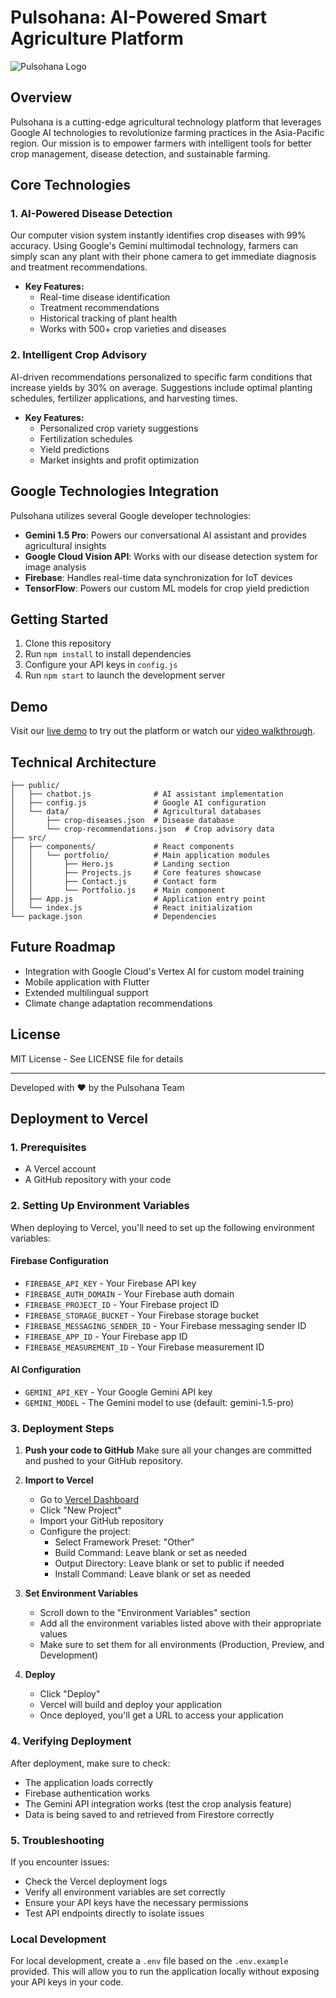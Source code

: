 # Pulsohana: AI-Powered Smart Agriculture Platform

![Pulsohana Logo](public/images/logo.png)

## Overview

Pulsohana is a cutting-edge agricultural technology platform that leverages Google AI technologies to revolutionize farming practices in the Asia-Pacific region. Our mission is to empower farmers with intelligent tools for better crop management, disease detection, and sustainable farming.

## Core Technologies

### 1. AI-Powered Disease Detection

Our computer vision system instantly identifies crop diseases with 99% accuracy. Using Google's Gemini multimodal technology, farmers can simply scan any plant with their phone camera to get immediate diagnosis and treatment recommendations.

- **Key Features:**
  - Real-time disease identification
  - Treatment recommendations
  - Historical tracking of plant health
  - Works with 500+ crop varieties and diseases

### 2. Intelligent Crop Advisory

AI-driven recommendations personalized to specific farm conditions that increase yields by 30% on average. Suggestions include optimal planting schedules, fertilizer applications, and harvesting times.

- **Key Features:**
  - Personalized crop variety suggestions
  - Fertilization schedules
  - Yield predictions
  - Market insights and profit optimization

## Google Technologies Integration

Pulsohana utilizes several Google developer technologies:

- **Gemini 1.5 Pro**: Powers our conversational AI assistant and provides agricultural insights
- **Google Cloud Vision API**: Works with our disease detection system for image analysis
- **Firebase**: Handles real-time data synchronization for IoT devices
- **TensorFlow**: Powers our custom ML models for crop yield prediction

## Getting Started

1. Clone this repository
2. Run `npm install` to install dependencies
3. Configure your API keys in `config.js`
4. Run `npm start` to launch the development server

## Demo

Visit our [live demo](https://pulsohana.demo.com) to try out the platform or watch our [video walkthrough](https://youtu.be/pulsohana-demo).

## Technical Architecture

```
├── public/
│   ├── chatbot.js              # AI assistant implementation
│   ├── config.js               # Google AI configuration
│   └── data/                   # Agricultural databases
│       ├── crop-diseases.json  # Disease database
│       └── crop-recommendations.json  # Crop advisory data
├── src/
│   ├── components/             # React components
│   │   └── portfolio/          # Main application modules
│   │       ├── Hero.js         # Landing section
│   │       ├── Projects.js     # Core features showcase
│   │       ├── Contact.js      # Contact form
│   │       └── Portfolio.js    # Main component
│   ├── App.js                  # Application entry point
│   └── index.js                # React initialization
└── package.json                # Dependencies
```

## Future Roadmap

- Integration with Google Cloud's Vertex AI for custom model training
- Mobile application with Flutter
- Extended multilingual support
- Climate change adaptation recommendations

## License

MIT License - See LICENSE file for details

---

Developed with ❤️ by the Pulsohana Team

## Deployment to Vercel

### 1. Prerequisites

- A Vercel account
- A GitHub repository with your code

### 2. Setting Up Environment Variables

When deploying to Vercel, you'll need to set up the following environment variables:

#### Firebase Configuration

- `FIREBASE_API_KEY` - Your Firebase API key
- `FIREBASE_AUTH_DOMAIN` - Your Firebase auth domain
- `FIREBASE_PROJECT_ID` - Your Firebase project ID
- `FIREBASE_STORAGE_BUCKET` - Your Firebase storage bucket
- `FIREBASE_MESSAGING_SENDER_ID` - Your Firebase messaging sender ID
- `FIREBASE_APP_ID` - Your Firebase app ID
- `FIREBASE_MEASUREMENT_ID` - Your Firebase measurement ID

#### AI Configuration

- `GEMINI_API_KEY` - Your Google Gemini API key
- `GEMINI_MODEL` - The Gemini model to use (default: gemini-1.5-pro)

### 3. Deployment Steps

1. **Push your code to GitHub**
   Make sure all your changes are committed and pushed to your GitHub repository.

2. **Import to Vercel**

   - Go to [Vercel Dashboard](https://vercel.com/dashboard)
   - Click "New Project"
   - Import your GitHub repository
   - Configure the project:
     - Select Framework Preset: "Other"
     - Build Command: Leave blank or set as needed
     - Output Directory: Leave blank or set to public if needed
     - Install Command: Leave blank or set as needed

3. **Set Environment Variables**

   - Scroll down to the "Environment Variables" section
   - Add all the environment variables listed above with their appropriate values
   - Make sure to set them for all environments (Production, Preview, and Development)

4. **Deploy**
   - Click "Deploy"
   - Vercel will build and deploy your application
   - Once deployed, you'll get a URL to access your application

### 4. Verifying Deployment

After deployment, make sure to check:

- The application loads correctly
- Firebase authentication works
- The Gemini API integration works (test the crop analysis feature)
- Data is being saved to and retrieved from Firestore correctly

### 5. Troubleshooting

If you encounter issues:

- Check the Vercel deployment logs
- Verify all environment variables are set correctly
- Ensure your API keys have the necessary permissions
- Test API endpoints directly to isolate issues

### Local Development

For local development, create a `.env` file based on the `.env.example` provided. This will allow you to run the application locally without exposing your API keys in your code.
